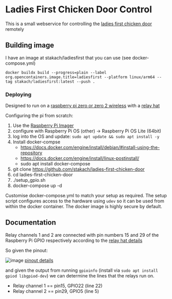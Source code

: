 # Ladies First Chicken Door Control

This is a small webservice for controlling the [ladies first chicken door](https://www.ladiesfirstchickendoor.com/) remotely

## Building image

I have an image at stakach/ladiesfirst that you can use (see docker-compose.yml)

```
docker buildx build --progress=plain --label org.opencontainers.image.title=ladiesfirst --platform linux/arm64 --tag stakach/ladiesfirst:latest --push .
```

### Deploying

Designed to run on a [raspberry pi zero or zero 2 wireless](https://www.raspberrypi.com/products/raspberry-pi-zero-2-w/) with a [relay hat](https://thepihut.com/products/zero-relay-2-channel-5v-relay-board-for-pi-zero)

Configuring the pi from scratch:

1. Use the [Raspberry Pi Imager](https://www.raspberrypi.com/software/)
1. configure with Raspberry Pi OS (other) -> Raspberry Pi OS Lite (64bit)
1. log into the OS and update: `sudo apt update && sudo apt install -y`
1. Install docker-compse
   * https://docs.docker.com/engine/install/debian/#install-using-the-repository
   * https://docs.docker.com/engine/install/linux-postinstall/
   * sudo apt install docker-compose
1. git clone https://github.com/stakach/ladies-first-chicken-door
1. cd ladies-first-chicken-door
1. ./setup_gpio.sh
1. docker-compose up -d

Customise docker-compose.yml to match your setup as required. The setup script configures access to the hardware using `udev` so it can be used from within the docker container. The docker image is highly secure by default.

## Documentation

Relay channels 1 and 2 are connected with pin numbers 15 and 29 of the Raspberry Pi GPIO respectively according to the [relay hat details](https://thepihut.com/products/zero-relay-2-channel-5v-relay-board-for-pi-zero)

So given the pinout:

![image](https://github.com/stakach/ladies-first-chicken-door/assets/368013/bed9bc59-0e4f-47cf-abd9-827de9f3b5b2)
[pinout details](https://www.etechnophiles.com/rpi-zero-2w-board-layout-pinout-specs-price/#rpi-zero-2w-gpio-pinout-in-detail)

and given the output from running `gpioinfo` (install via `sudo apt install gpiod libgpiod-dev`) we can determine the lines that the relays run on.

* Relay channel 1 == pin15, GPIO22 (line 22)
* Relay channel 2 == pin29, GPIO5  (line 5)
